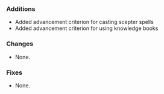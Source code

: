 ### Additions
* Added advancement criterion for casting scepter spells
* Added advancement criterion for using knowledge books

### Changes
* None.

### Fixes
* None.